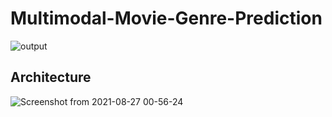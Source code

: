 # Multimodal-Movie-Genre-Prediction
![output](https://user-images.githubusercontent.com/46279921/131023535-b4d474f6-18c1-4301-ac2c-aba96843f1e3.gif)

## Architecture
![Screenshot from 2021-08-27 00-56-24](https://user-images.githubusercontent.com/46279921/131024445-a3ca666d-23c7-4df3-a33d-7570576c32fb.png)
